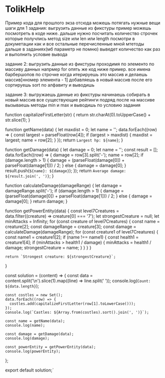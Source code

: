 # TolikHelp

Пример кода для прошлого экза отсюда можешь потягать нужные вещи
шаги для 1 задания:
выгрузить данные из фикстуры пример можешь посмотреть в коде ниже. дальше нужно посчитать количество строчек которые получлись метод size или len или length посмотри в докуметации как и все остальные перечисленные мной мтетоды  дальше в заданиях(мб параметр не помню) выведет количество как раз и выполнить условие вывода


задание 2:
выгрузить данные из фикстуры проходимя по элементо по массиву данных напрмер for опять же код ниже пример. все имена барбершопов по строчке когда итерируешь это массив и делаешь массив[нномер элемента -  1] добавляешь в новый массив после его сортируешь  sort по алфавиту и выводишь

задание 3:
выгружаешь данные из фикстуры начинаешь собирать в новый массив все существующие рейтинги подряд после на массиве вызываешь методы min и max и выводишь по условию задания

function capitalizeFirstLetter(str) {
    return str.charAt(0).toUpperCase() + str.slice(1);
  }
  
  function getName(data) {
    let maxdist = 0;
    let name = '';
    data.forEach((row) => {
      const largest = parseFloat(row[4]);
      if (largest > maxdist) {
        maxdist = largest;
        name = row[2];
      }
    });
    return `Largest hp: ${name}`;
  }
  
  function getDamage(data) {
    let damage = 0;
    let name = '';
    const result = [];
    data.forEach((row) => {
      damage = row[3].split('-');
      name = row[2];
      if (damage.length > 1) {
        damage = (parseFloat(damage[0]) + parseFloat(damage[1])) / 2;
      } else {
        damage = damage[0];
      }
      result.push(`${name}: ${damage}`);
    });
    return `Average damage: ${result.join(', ')}`;
  }
  
  function calculateDamage(damageRange) {
    let damage = damageRange.split('-');
    if (damage.length > 1) {
      damage = (parseFloat(damage[0]) + parseFloat(damage[1])) / 2;
    } else {
      damage = damage[0];
    }
    return damage;
  }
  
  function getPowerEntity(data) {
    const level7Creatures = data.filter((creature) => creature[0] === '7');
    let strongestCreature = null;
    let minAttacks = Infinity;
    for (const creature of level7Creatures) {
      const name = creature[2];
      const damageRange = creature[3];
      const damage = calculateDamage(damageRange);
      for (const creature1 of level7Creatures) {
        const name1 = creature1[2];
        if (name !== name1) {
          const health1 = creature1[4];
          if (minAttacks > health1 / damage) {
            minAttacks = health1 / damage;
            strongestCreature = name;
          }
        }
      }
    }
  
    return `Strongest creature: ${strongestCreature}`;
  }
  
  const solution = (content) => {
    const data = content.split('\n').slice(1).map((line) => line.split(' '));
    console.log(`Count: ${data.length}`);
  
    const costles = new Set();
    data.forEach((row) => {
      costles.add(capitalizeFirstLetter(row[1].toLowerCase()));
    });
    console.log(`Castles: ${Array.from(costles).sort().join(', ')}`);
  
    const name = getName(data);
    console.log(name);
  
    const damage = getDamage(data);
    console.log(damage);
  
    const powerEntity = getPowerEntity(data);
    console.log(powerEntity);
  };
  
  export default solution;`


  
